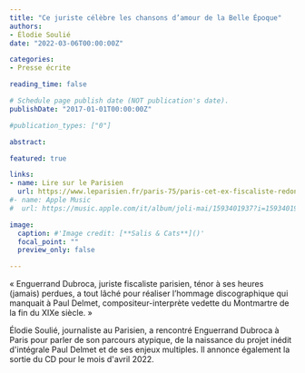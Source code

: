 ```yaml
---
title: "Ce juriste célèbre les chansons d’amour de la Belle Époque"
authors:
- Élodie Soulié
date: "2022-03-06T00:00:00Z"

categories:
- Presse écrite

reading_time: false

# Schedule page publish date (NOT publication's date).
publishDate: "2017-01-01T00:00:00Z"

#publication_types: ["0"]

abstract: 

featured: true

links:
- name: Lire sur le Parisien
  url: https://www.leparisien.fr/paris-75/paris-cet-ex-fiscaliste-redonne-vie-aux-chansons-damour-de-la-belle-epoque-composees-par-paul-delmet-23-02-2022-M6MS2UWYJJCD7CNNUCCYVTFAWE.php
#- name: Apple Music
#  url: https://music.apple.com/it/album/joli-mai/1593401937?i=1593401938&l=en

image:
  caption: #'Image credit: [**Salis & Cats**]()'
  focal_point: ""
  preview_only: false

---
```

« Enguerrand Dubroca, juriste fiscaliste parisien, ténor à ses heures (jamais) perdues, a tout lâché pour réaliser l’hommage discographique qui manquait à Paul Delmet, compositeur-interprète vedette du Montmartre de la fin du XIXe siècle. »

Élodie Soulié, journaliste au Parisien, a rencontré Enguerrand Dubroca à Paris pour parler de son parcours atypique, de la naissance du projet inédit d'intégrale Paul Delmet et de ses enjeux multiples. Il annonce également la sortie du CD pour le mois d'avril 2022.